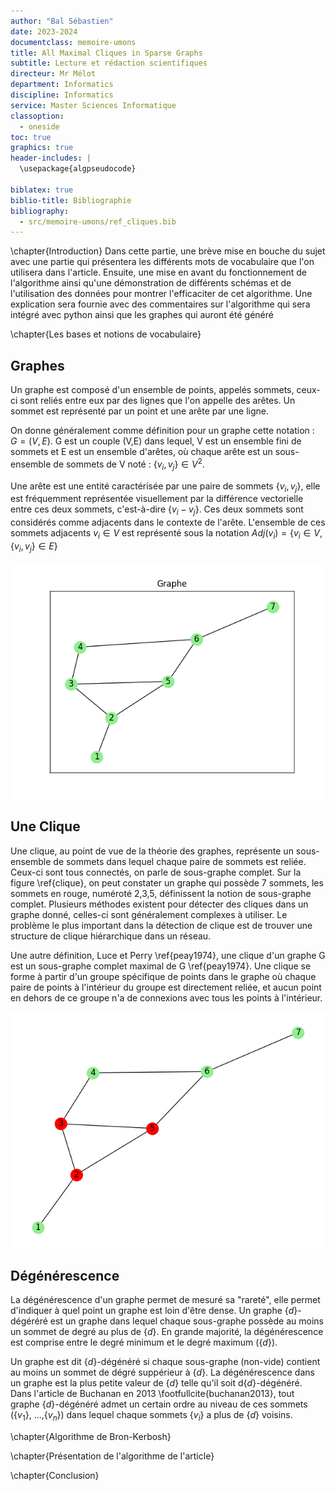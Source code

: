 ```yaml
---
author: "Bal Sébastien"
date: 2023-2024
documentclass: memoire-umons
title: All Maximal Cliques in Sparse Graphs
subtitle: Lecture et rédaction scientifiques
directeur: Mr Mélot
department: Informatics
discipline: Informatics
service: Master Sciences Informatique
classoption:
  - oneside
toc: true
graphics: true
header-includes: |
  \usepackage{algpseudocode}

biblatex: true
biblio-title: Bibliographie
bibliography:
  - src/memoire-umons/ref_cliques.bib
---
```


\chapter{Introduction}
Dans cette partie, une brève mise en bouche du sujet avec une partie qui présentera les différents mots de vocabulaire que l'on utilisera dans l'article. Ensuite, une mise en avant du fonctionnement de l'algorithme ainsi qu'une démonstration de différents schémas et de l'utilisation des données pour montrer l'efficaciter de cet algorithme. Une explication sera fournie avec des commentaires sur l'algorithme qui sera intégré avec python ainsi que les graphes qui auront été généré

\chapter{Les bases et notions de vocabulaire}

## Graphes
Un graphe est composé d'un ensemble de points, appelés sommets, ceux-ci sont reliés entre eux par des lignes que l'on appelle des arêtes. Un sommet est représenté par un point et une arête par une ligne.

On donne généralement comme définition pour un graphe cette notation : $G = (V,E)$.
G est un couple (V,E) dans lequel, V est un ensemble fini de sommets et E est un ensemble d'arêtes, où chaque arête est un sous-ensemble de sommets de V noté : $\{v_{i}, v_{j}\} \in V^2$.

Une arête est une entité caractérisée par une paire de sommets $\{v_{i}, v_{j}\}$, elle est fréquemment représentée visuellement par la différence vectorielle entre ces deux sommets, c'est-à-dire $\{v_{i} - v_{j}\}$. Ces deux sommets sont considérés comme adjacents dans le contexte de l'arête. L'ensemble de ces sommets adjacents ${v_{i}} \in V$ est représenté sous la notation $Adj(v_{i}) = \{v_{i} \in V, \{v_{i},v_{j}\} \in E\}$

![Représentation d'un graphe \label{graphe}](src/memoire-umons/images_graph/graphe_1.png)
 

## Une Clique

Une clique, au point de vue de la théorie des graphes, représente un sous-ensemble de sommets dans lequel chaque paire de sommets est reliée. Ceux-ci sont tous connectés, on parle de sous-graphe complet. Sur la figure \ref{clique}, on peut constater un graphe qui possède 7 sommets, les sommets en rouge, numéroté 2,3,5, définissent la notion de sous-graphe complet. Plusieurs méthodes existent pour détecter des cliques dans un graphe donné, celles-ci sont généralement complexes à utiliser. Le problème le plus important dans la détection de clique est de trouver une structure de clique hiérarchique dans un réseau. 

Une autre définition, Luce et Perry \ref{peay1974}, une clique d'un graphe G est un sous-graphe complet maximal de G \ref{peay1974}. Une clique se forme à partir d'un groupe spécifique de points dans le graphe où chaque paire de points à l'intérieur du groupe est directement reliée, et aucun point en dehors de ce groupe n'a de connexions avec tous les points à l'intérieur.

![Représentation d'une Clique \label{clique}](src/memoire-umons/images_graph/clique_1.png)

## Dégénérescence 

La dégénérescence d'un graphe permet de mesuré sa "rareté", elle permet d'indiquer à quel point un graphe est loin d'être dense. Un graphe $\{d\}$-dégéréré est un graphe dans lequel chaque sous-graphe possède au moins un sommet de degré au plus de $\{d\}$. En grande majorité, la dégénérescence est comprise entre le degré minimum et le degré maximum ($\{d\}$).

Un graphe est dit $\{d\}$-dégénéré si chaque sous-graphe (non-vide) contient au moins un sommet de dégré suppérieur à $\{d\}$. La dégénérescence dans un graphe est la plus petite valeur de $\{d\}$ telle qu'il soit d$\{d\}$-dégénéré. Dans l'article de Buchanan en 2013 \footfullcite{buchanan2013}, tout graphe $\{d\}$-dégénéré admet un certain ordre au niveau de ces sommets ($\{v_{1}\}$, ...,$\{v_{n}\}$) dans lequel chaque sommets $\{v_{i}\}$ a plus de $\{d\}$ voisins.



\chapter{Algorithme de Bron-Kerbosh}

\chapter{Présentation de l'algorithme de l'article}

\chapter{Conclusion}
